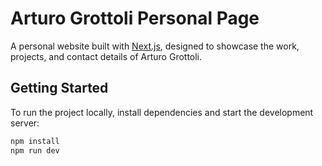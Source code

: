 # Arturo Grottoli Personal Page

A personal website built with [Next.js](https://nextjs.org), designed to showcase the work, projects, and contact details of Arturo Grottoli.

## Getting Started

To run the project locally, install dependencies and start the development server:

```bash
npm install
npm run dev
